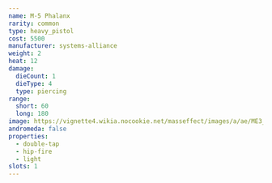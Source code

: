 ```yaml
---
name: M-5 Phalanx
rarity: common
type: heavy_pistol
cost: 5500
manufacturer: systems-alliance
weight: 2
heat: 12
damage:
  dieCount: 1
  dieType: 4
  type: piercing
range:
  short: 60
  long: 180
image: https://vignette4.wikia.nocookie.net/masseffect/images/a/ae/ME3_Phalanx_Heavy_Pistol.png/revision/latest?cb=20120317185535
andromeda: false
properties:
  - double-tap
  - hip-fire
  - light
slots: 1
---
```

